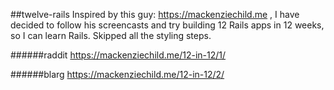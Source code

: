 ##twelve-rails
Inspired by this guy: https://mackenziechild.me , I have decided to follow his screencasts and try building 12 Rails apps in 12 weeks, so I can learn Rails. Skipped all the styling steps.

######raddit
https://mackenziechild.me/12-in-12/1/

######blarg
https://mackenziechild.me/12-in-12/2/